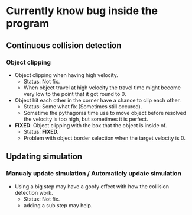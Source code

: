 # Currently know bug inside the program

## Continuous collision detection
### Object clipping
- Object clipping when having high velocity.
    - Status: Not fix.
    - When object travel at high velocity the travel time might become very low to the point that it got round to 0.
- Object hit each other in the corner have a chance to clip each other.
    - Status: Some what fix (Sometimes still occured).
    - Sometime the pythagoras time use to move object before resolved the velocity is too high, but sometimes it is perfect.
- **FIXED**: Object clipping with the box that the object is inside of.
    - Status: **FIXED.**
    - Problem with object border selection when the target velocity is 0.

## Updating simulation
### Manualy update simulation / Automaticly update simulation
- Using a big step may have a goofy effect with how the collision detection work.
    - Status: Not fix.
    - adding a sub step may help.